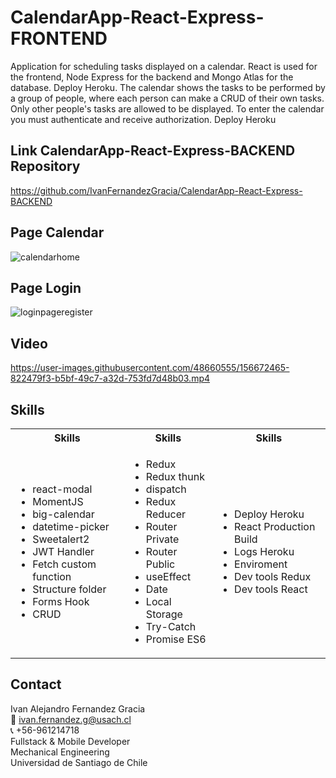# CalendarApp-React-Express-FRONTEND
Application for scheduling tasks displayed on a calendar. 
React is used for the frontend, Node Express for the backend and Mongo Atlas for the database. Deploy Heroku. The calendar shows the tasks to be performed by a group of people, where each person can make a CRUD of their own tasks. Only other people's tasks are allowed to be displayed. To enter the calendar you must authenticate and receive authorization. Deploy Heroku

## Link CalendarApp-React-Express-BACKEND Repository
https://github.com/IvanFernandezGracia/CalendarApp-React-Express-BACKEND

## Page Calendar
![calendarhome](https://user-images.githubusercontent.com/48660555/156672546-3d18ba25-a5f5-4021-a2f9-f455969ea6b0.PNG)

## Page Login
![loginpageregister](https://user-images.githubusercontent.com/48660555/156672525-8f40ca1b-9dda-459a-be8b-19ea41d8da7f.png)

## Video
https://user-images.githubusercontent.com/48660555/156672465-822479f3-b5bf-49c7-a32d-753fd7d48b03.mp4



<!-- Tech -->
## Skills
<table>
  <tbody>
    <tr>
      <th align="center">Skills</th>
      <th align="center">Skills</th>      
      <th align="center">Skills</th>      
    </tr>
        <td>
        <ul>
          <li>react-modal</li>
          <li>MomentJS</li>
          <li>big-calendar</li>
          <li>datetime-picker</li>
          <li>Sweetalert2</li>
          <li>JWT Handler</li>
          <li>Fetch custom function</li>
          <li>Structure folder</li>
          <li>Forms Hook</li>
          <li>CRUD</li>
        </ul>
      </td>    
        <td>
        <ul>
          <li>Redux</li>
          <li>Redux thunk</li>
          <li>dispatch</li>
          <li>Redux Reducer</li>
          <li>Router Private</li>
          <li>Router Public</li>
          <li>useEffect</li>
          <li>Date</li>
          <li>Local Storage</li>
          <li>Try-Catch</li>
          <li>Promise ES6</li>
        </ul>
      </td>
        <td>
        <ul>
          <li>Deploy Heroku</li>
          <li>React Production Build</li>
          <li>Logs Heroku</li>
          <li>Enviroment</li>
          <li>Dev tools Redux</li>
          <li>Dev tools React</li>
        </ul>
      </td>
  </tbody>
</table>

<!-- CONTACT -->
## Contact
Ivan Alejandro Fernandez Gracia  
:email: ivan.fernandez.g@usach.cl  
:telephone_receiver: +56-961214718  
Fullstack & Mobile Developer  
Mechanical Engineering  
Universidad de Santiago de Chile
